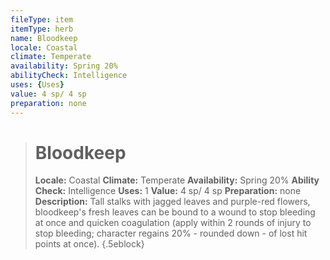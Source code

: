 ```yaml
---
fileType: item
itemType: herb
name: Bloodkeep
locale: Coastal
climate: Temperate
availability: Spring 20%
abilityCheck: Intelligence
uses: {Uses}
value: 4 sp/ 4 sp
preparation: none
---
```

>#  Bloodkeep
>
> **Locale:** Coastal
> **Climate:** Temperate
> **Availability:** Spring 20%
> **Ability Check:** Intelligence
> **Uses:** 1
> **Value:** 4 sp/ 4 sp
> **Preparation:** none
> **Description:** Tall stalks with jagged leaves and purple-red flowers, bloodkeep's fresh leaves can be bound to a wound to stop bleeding at once and quicken coagulation (apply within 2 rounds of injury to stop bleeding; character regains 20% - rounded down - of lost hit points at once).
{.5eblock}

